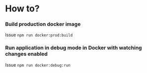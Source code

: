 # How to?

### Build production docker image
Issue `npm run docker:prod:build`

### Run application in debug mode in Docker with watching changes enabled 
Issue `npm run docker:debug:run`
